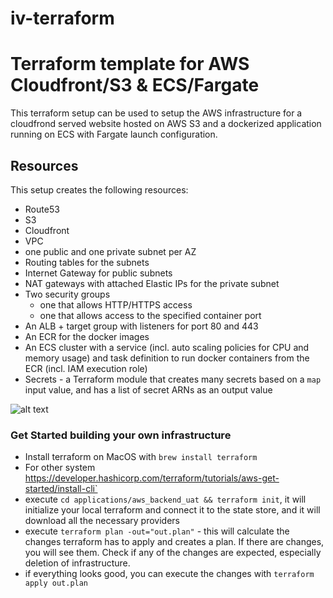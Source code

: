 # iv-terraform

# Terraform template for AWS Cloudfront/S3 & ECS/Fargate

This terraform setup can be used to setup the AWS infrastructure
for a cloudfrond served website hosted on AWS S3 and a dockerized application running on ECS with Fargate launch
configuration.

## Resources

This setup creates the following resources:

- Route53
- S3
- Cloudfront
- VPC
- one public and one private subnet per AZ
- Routing tables for the subnets
- Internet Gateway for public subnets
- NAT gateways with attached Elastic IPs for the private subnet
- Two security groups
  - one that allows HTTP/HTTPS access
  - one that allows access to the specified container port
- An ALB + target group with listeners for port 80 and 443
- An ECR for the docker images
- An ECS cluster with a service (incl. auto scaling policies for CPU and memory usage)
  and task definition to run docker containers from the ECR (incl. IAM execution role)
- Secrets - a Terraform module that creates many secrets based on a `map` input value, and has a list of secret ARNs as an output value


![alt text](https://github.com/Pip7747/Notebook-/blob/main/project7.png)

### Get Started building your own infrastructure

- Install terraform on MacOS with `brew install terraform`
- For other system https://developer.hashicorp.com/terraform/tutorials/aws-get-started/install-cli`
- execute `cd applications/aws_backend_uat && terraform init`, it will initialize your local terraform and connect it to the state store, and it will download all the necessary providers
- execute `terraform plan -out="out.plan"` - this will calculate the changes terraform has to apply and creates a plan. If there are changes, you will see them. Check if any of the changes are expected, especially deletion of infrastructure.
- if everything looks good, you can execute the changes with `terraform apply out.plan`

